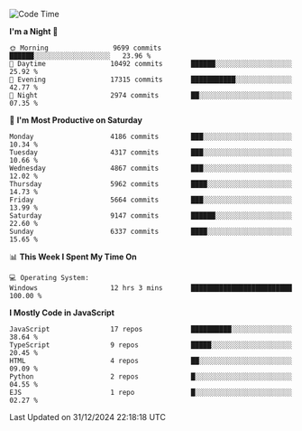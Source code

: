 <!--START_SECTION:waka-->
![Code Time](http://img.shields.io/badge/Code%20Time-3%2C457%20hrs%2043%20mins-blue)

**I'm a Night 🦉** 

```text
🌞 Morning                9699 commits        ██████░░░░░░░░░░░░░░░░░░░   23.96 % 
🌆 Daytime                10492 commits       ██████░░░░░░░░░░░░░░░░░░░   25.92 % 
🌃 Evening                17315 commits       ███████████░░░░░░░░░░░░░░   42.77 % 
🌙 Night                  2974 commits        ██░░░░░░░░░░░░░░░░░░░░░░░   07.35 % 
```
📅 **I'm Most Productive on Saturday** 

```text
Monday                   4186 commits        ███░░░░░░░░░░░░░░░░░░░░░░   10.34 % 
Tuesday                  4317 commits        ███░░░░░░░░░░░░░░░░░░░░░░   10.66 % 
Wednesday                4867 commits        ███░░░░░░░░░░░░░░░░░░░░░░   12.02 % 
Thursday                 5962 commits        ████░░░░░░░░░░░░░░░░░░░░░   14.73 % 
Friday                   5664 commits        ███░░░░░░░░░░░░░░░░░░░░░░   13.99 % 
Saturday                 9147 commits        ██████░░░░░░░░░░░░░░░░░░░   22.60 % 
Sunday                   6337 commits        ████░░░░░░░░░░░░░░░░░░░░░   15.65 % 
```


📊 **This Week I Spent My Time On** 

```text
💻 Operating System: 
Windows                  12 hrs 3 mins       █████████████████████████   100.00 % 
```

**I Mostly Code in JavaScript** 

```text
JavaScript               17 repos            ██████████░░░░░░░░░░░░░░░   38.64 % 
TypeScript               9 repos             █████░░░░░░░░░░░░░░░░░░░░   20.45 % 
HTML                     4 repos             ██░░░░░░░░░░░░░░░░░░░░░░░   09.09 % 
Python                   2 repos             █░░░░░░░░░░░░░░░░░░░░░░░░   04.55 % 
EJS                      1 repo              █░░░░░░░░░░░░░░░░░░░░░░░░   02.27 % 
```




 Last Updated on 31/12/2024 22:18:18 UTC
<!--END_SECTION:waka-->

<!--
**likaiqiang/likaiqiang** is a ✨ _special_ ✨ repository because its `README.md` (this file) appears on your GitHub profile.

Here are some ideas to get you started:

- 🔭 I’m currently working on ...
- 🌱 I’m currently learning ...
- 👯 I’m looking to collaborate on ...
- 🤔 I’m looking for help with ...
- 💬 Ask me about ...
- 📫 How to reach me: ...
- 😄 Pronouns: ...
- ⚡ Fun fact: ...
-->
